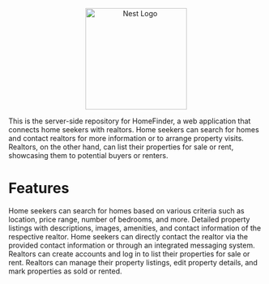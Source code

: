 <p align="center">
  <a href="http://nestjs.com/" target="blank"><img src="https://nestjs.com/img/logo-small.svg" width="200" alt="Nest Logo" /></a>
</p>
This is the server-side repository for HomeFinder, a web application that connects home seekers with realtors. Home seekers can search for homes and contact realtors for more information or to arrange property visits. Realtors, on the other hand, can list their properties for sale or rent, showcasing them to potential buyers or renters.

# Features
Home seekers can search for homes based on various criteria such as location, price range, number of bedrooms, and more. Detailed property listings with descriptions, images, amenities, and contact information of the respective realtor. Home seekers can directly contact the realtor via the provided contact information or through an integrated messaging system. Realtors can create accounts and log in to list their properties for sale or rent. Realtors can manage their property listings, edit property details, and mark properties as sold or rented.
